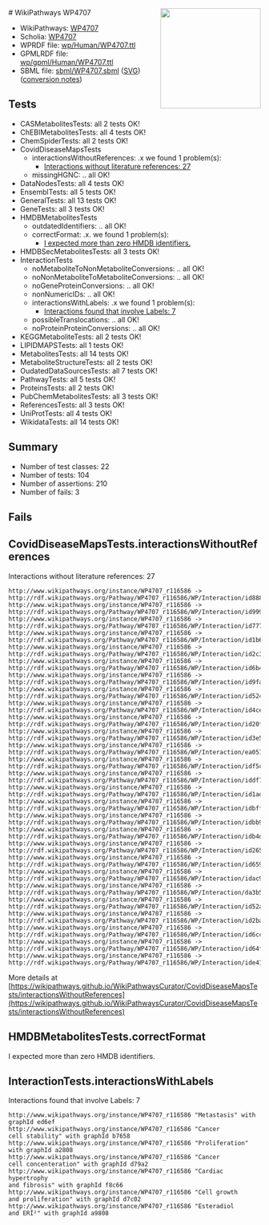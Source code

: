 <img style="float: right; width: 200px" src="../logo.png" />
# WikiPathways WP4707

* WikiPathways: [WP4707](https://identifiers.org/wikipathways:WP4707)
* Scholia: [WP4707](https://scholia.toolforge.org/wikipathways/WP4707)
* WPRDF file: [wp/Human/WP4707.ttl](../wp/Human/WP4707.ttl)
* GPMLRDF file: [wp/gpml/Human/WP4707.ttl](../wp/gpml/Human/WP4707.ttl)
* SBML file: [sbml/WP4707.sbml](../sbml/WP4707.sbml) ([SVG](../sbml/WP4707.svg)) ([conversion notes](../sbml/WP4707.txt))

## Tests
* CASMetabolitesTests: all 2 tests OK!
* ChEBIMetabolitesTests: all 4 tests OK!
* ChemSpiderTests: all 2 tests OK!
* CovidDiseaseMapsTests
    * interactionsWithoutReferences: .x we found 1 problem(s):
        * [Interactions without literature references: 27](#9701cd07)
    * missingHGNC: .. all OK!
* DataNodesTests: all 4 tests OK!
* EnsemblTests: all 5 tests OK!
* GeneralTests: all 13 tests OK!
* GeneTests: all 3 tests OK!
* HMDBMetabolitesTests
    * outdatedIdentifiers: .. all OK!
    * correctFormat: .x. we found 1 problem(s):
        * [I expected more than zero HMDB identifiers.](#ad154c1e)
* HMDBSecMetabolitesTests: all 3 tests OK!
* InteractionTests
    * noMetaboliteToNonMetaboliteConversions: .. all OK!
    * noNonMetaboliteToMetaboliteConversions: .. all OK!
    * noGeneProteinConversions: .. all OK!
    * nonNumericIDs: .. all OK!
    * interactionsWithLabels: .x we found 1 problem(s):
        * [Interactions found that involve Labels: 7](#630d267e)
    * possibleTranslocations: .. all OK!
    * noProteinProteinConversions: .. all OK!
* KEGGMetaboliteTests: all 2 tests OK!
* LIPIDMAPSTests: all 1 tests OK!
* MetabolitesTests: all 14 tests OK!
* MetaboliteStructureTests: all 2 tests OK!
* OudatedDataSourcesTests: all 7 tests OK!
* PathwayTests: all 5 tests OK!
* ProteinsTests: all 2 tests OK!
* PubChemMetabolitesTests: all 3 tests OK!
* ReferencesTests: all 3 tests OK!
* UniProtTests: all 4 tests OK!
* WikidataTests: all 14 tests OK!


## Summary

* Number of test classes: 22
* Number of tests: 104
* Number of assertions: 210
* Number of fails: 3

## Fails

<a name="9701cd07" />

## CovidDiseaseMapsTests.interactionsWithoutReferences

Interactions without literature references: 27
```
http://www.wikipathways.org/instance/WP4707_r116586 -> http://rdf.wikipathways.org/Pathway/WP4707_r116586/WP/Interaction/id888fdb96
http://www.wikipathways.org/instance/WP4707_r116586 -> http://rdf.wikipathways.org/Pathway/WP4707_r116586/WP/Interaction/id9999862
http://www.wikipathways.org/instance/WP4707_r116586 -> http://rdf.wikipathways.org/Pathway/WP4707_r116586/WP/Interaction/id777a0f5f
http://www.wikipathways.org/instance/WP4707_r116586 -> http://rdf.wikipathways.org/Pathway/WP4707_r116586/WP/Interaction/id1b6063e5
http://www.wikipathways.org/instance/WP4707_r116586 -> http://rdf.wikipathways.org/Pathway/WP4707_r116586/WP/Interaction/id2c3404d
http://www.wikipathways.org/instance/WP4707_r116586 -> http://rdf.wikipathways.org/Pathway/WP4707_r116586/WP/Interaction/id6b417845
http://www.wikipathways.org/instance/WP4707_r116586 -> http://rdf.wikipathways.org/Pathway/WP4707_r116586/WP/Interaction/id9fa8ad6f
http://www.wikipathways.org/instance/WP4707_r116586 -> http://rdf.wikipathways.org/Pathway/WP4707_r116586/WP/Interaction/id52419d20
http://www.wikipathways.org/instance/WP4707_r116586 -> http://rdf.wikipathways.org/Pathway/WP4707_r116586/WP/Interaction/id4cea7619
http://www.wikipathways.org/instance/WP4707_r116586 -> http://rdf.wikipathways.org/Pathway/WP4707_r116586/WP/Interaction/id20f4ee2a
http://www.wikipathways.org/instance/WP4707_r116586 -> http://rdf.wikipathways.org/Pathway/WP4707_r116586/WP/Interaction/id3e53de43
http://www.wikipathways.org/instance/WP4707_r116586 -> http://rdf.wikipathways.org/Pathway/WP4707_r116586/WP/Interaction/ea057
http://www.wikipathways.org/instance/WP4707_r116586 -> http://rdf.wikipathways.org/Pathway/WP4707_r116586/WP/Interaction/idf5ce475d
http://www.wikipathways.org/instance/WP4707_r116586 -> http://rdf.wikipathways.org/Pathway/WP4707_r116586/WP/Interaction/iddf79bffc
http://www.wikipathways.org/instance/WP4707_r116586 -> http://rdf.wikipathways.org/Pathway/WP4707_r116586/WP/Interaction/id1ad1b7dc
http://www.wikipathways.org/instance/WP4707_r116586 -> http://rdf.wikipathways.org/Pathway/WP4707_r116586/WP/Interaction/idbff416be
http://www.wikipathways.org/instance/WP4707_r116586 -> http://rdf.wikipathways.org/Pathway/WP4707_r116586/WP/Interaction/idbb9bb0b0
http://www.wikipathways.org/instance/WP4707_r116586 -> http://rdf.wikipathways.org/Pathway/WP4707_r116586/WP/Interaction/idb4d1dcbb
http://www.wikipathways.org/instance/WP4707_r116586 -> http://rdf.wikipathways.org/Pathway/WP4707_r116586/WP/Interaction/id265f0fa1
http://www.wikipathways.org/instance/WP4707_r116586 -> http://rdf.wikipathways.org/Pathway/WP4707_r116586/WP/Interaction/id659a8016
http://www.wikipathways.org/instance/WP4707_r116586 -> http://rdf.wikipathways.org/Pathway/WP4707_r116586/WP/Interaction/idac9a5cba
http://www.wikipathways.org/instance/WP4707_r116586 -> http://rdf.wikipathways.org/Pathway/WP4707_r116586/WP/Interaction/da3b5
http://www.wikipathways.org/instance/WP4707_r116586 -> http://rdf.wikipathways.org/Pathway/WP4707_r116586/WP/Interaction/id52a89b0f
http://www.wikipathways.org/instance/WP4707_r116586 -> http://rdf.wikipathways.org/Pathway/WP4707_r116586/WP/Interaction/id2bab4e80
http://www.wikipathways.org/instance/WP4707_r116586 -> http://rdf.wikipathways.org/Pathway/WP4707_r116586/WP/Interaction/id6cc72f1e
http://www.wikipathways.org/instance/WP4707_r116586 -> http://rdf.wikipathways.org/Pathway/WP4707_r116586/WP/Interaction/id64f19c0
http://www.wikipathways.org/instance/WP4707_r116586 -> http://rdf.wikipathways.org/Pathway/WP4707_r116586/WP/Interaction/ide41ebc93
```

More details at [https://wikipathways.github.io/WikiPathwaysCurator/CovidDiseaseMapsTests/interactionsWithoutReferences](https://wikipathways.github.io/WikiPathwaysCurator/CovidDiseaseMapsTests/interactionsWithoutReferences)

<a name="ad154c1e" />

## HMDBMetabolitesTests.correctFormat

I expected more than zero HMDB identifiers.
<a name="630d267e" />

## InteractionTests.interactionsWithLabels

Interactions found that involve Labels: 7
```
http://www.wikipathways.org/instance/WP4707_r116586 "Metastasis" with graphId ed6ef
http://www.wikipathways.org/instance/WP4707_r116586 "Cancer
cell stability" with graphId b7658
http://www.wikipathways.org/instance/WP4707_r116586 "Proliferation" with graphId a2808
http://www.wikipathways.org/instance/WP4707_r116586 "Cancer 
cell concenteration" with graphId d79a2
http://www.wikipathways.org/instance/WP4707_r116586 "Cardiac hypertrophy 
and fibrosis" with graphId f8c66
http://www.wikipathways.org/instance/WP4707_r116586 "Cell growth 
and proliferation" with graphId d7c02
http://www.wikipathways.org/instance/WP4707_r116586 "Esteradiol
and ERÎ²" with graphId a9808
```

